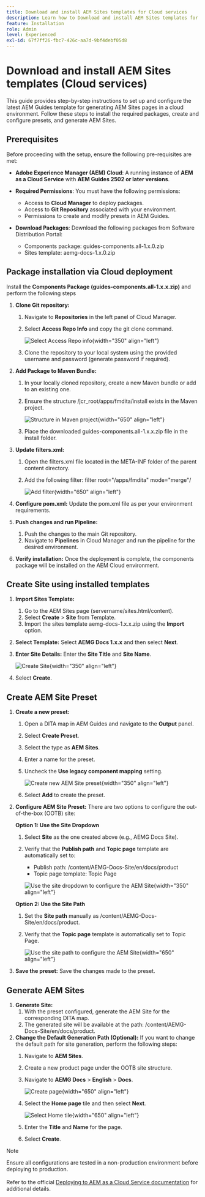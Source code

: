 ```yaml
---
title: Download and install AEM Sites templates for Cloud services
description: Learn how to Download and install AEM Sites templates for Cloud services
feature: Installation
role: Admin
level: Experienced
exl-id: 67f7ff26-fbc7-426c-aa7d-9bf4debf05d8
---
```

# Download and install AEM Sites templates (Cloud services)

This guide provides step-by-step instructions to set up and configure the latest AEM Guides template for generating AEM Sites pages in a cloud environment. Follow these steps to install the required packages, create and configure presets, and generate AEM Sites.

## Prerequisites

Before proceeding with the setup, ensure the following pre-requisites are met:

- **Adobe Experience Manager (AEM) Cloud**: A running instance of **AEM as a Cloud Service** with **AEM Guides 2502 or later versions**.

- **Required Permissions**: You must have the following permissions:

    - Access to **Cloud Manager** to deploy packages.
    - Access to **Git Repository** associated with your environment.
    - Permissions to create and modify presets in AEM Guides.

- **Download Packages**: Download the following packages from Software Distribution Portal:

    - Components package: guides-components.all-1.x.0.zip
    - Sites template: aemg-docs-1.x.0.zip    

## Package installation via Cloud deployment

Install the **Components Package (guides-components.all-1.x.x.zip)** and perform the following steps
  
1. **Clone Git repository:**  
    1. Navigate to **Repositories** in the left panel of Cloud Manager.
    2. Select **Access Repo Info** and copy the git clone command.

        ![Select Access Repo info](/help/product-guide/knowledge-base/kb-articles/assets/publishing/access-repo.png){width="350" align="left"}

    3. Clone the repository to your local system using the provided username and password (generate password if required).
2. **Add Package to Maven Bundle:**
    1. In your locally cloned repository, create a new Maven bundle or add to an existing one.
    2. Ensure the structure /jcr_root/apps/fmdita/install exists in the Maven project.

        ![Structure in Maven project](/help/product-guide/knowledge-base/kb-articles/assets/publishing/maven-structure.png){width="650" align="left"}


    3. Place the downloaded guides-components.all-1.x.x.zip file in the install folder.
     
3. **Update filters.xml:**  

    1. Open the filters.xml file located in the META-INF folder of the parent content directory.
    2. Add the following filter: filter root="/apps/fmdita" mode="merge"/


        ![Add filter](/help/product-guide/knowledge-base/kb-articles/assets/publishing/add-filter-xml.png){width="650" align="left"}


4. **Configure pom.xml:** Update the pom.xml file as per your environment requirements.
5. **Push changes and run Pipeline:** 
    1. Push the changes to the main Git repository.
    2. Navigate to **Pipelines** in Cloud Manager and run the pipeline for the desired environment.
6. **Verify installation:** Once the deployment is complete, the components package will be installed on the AEM Cloud environment.

## Create Site using installed templates

1. **Import Sites Template:**
    1. Go to the AEM Sites page (servername/sites.html/content).
    2. Select **Create** > **Site** from Template.
    3. Import the sites template aemg-docs-1.x.x.zip using the **Import** option.
2. **Select Template:** Select **AEMG Docs 1.x.x** and then select **Next**.
3. **Enter Site Details:** Enter the **Site Title** and **Site Name**.

    ![Create Site](/help/product-guide/knowledge-base/kb-articles/assets/publishing/create-site.png){width="350" align="left"}

4. Select **Create**.

## Create AEM Site Preset

1. **Create a new preset:**
    1. Open a DITA map in AEM Guides and navigate to the **Output** panel.
    2. Select **Create Preset**.
    3. Select the type as **AEM Sites**.
    4. Enter a name for the preset.
    5. Uncheck the **Use legacy component mapping** setting.

        ![Create new AEM Site preset](/help/product-guide/knowledge-base/kb-articles/assets/publishing/create-new-output-preset.png){width="350" align="left"}

    6. Select **Add** to create the preset.
2. **Configure AEM Site Preset:** There are two options to configure the out-of-the-box (OOTB) site:

    **Option 1: Use the Site Dropdown**

    1. Select **Site** as the one created above (e.g., AEMG Docs Site).
    2. Verify that the **Publish path** and **Topic page** template are automatically set to: 
        - Publish path: /content/AEMG-Docs-Site/en/docs/product
        - Topic page template: Topic Page

        ![Use the site dropdown to configure the AEM Site](/help/product-guide/knowledge-base/kb-articles/assets/publishing/use-site-dropdown-cs.png){width="350" align="left"}

    **Option 2: Use the Site Path**

    1. Set the **Site path** manually as /content/AEMG-Docs-Site/en/docs/product.
    2. Verify that the **Topic page** template is automatically set to Topic Page.

        ![Use the site path to configure the AEM Site](/help/product-guide/knowledge-base/kb-articles/assets/publishing/use-site-path-cs.png){width="650" align="left"}

3. **Save the preset:** Save the changes made to the preset.

## Generate AEM Sites

1. **Generate Site:**
    1. With the preset configured, generate the AEM Site for the corresponding DITA map.
    2. The generated site will be available at the path: /content/AEMG-Docs-Site/en/docs/product.
2. **Change the Default Generation Path (Optional):** If you want to change the default path for site generation, perform the following steps:
    1. Navigate to **AEM Sites**.
    2. Create a new product page under the OOTB site structure.
    3. Navigate to **AEMG Docs** > **English** > **Docs**.

        ![Create page](/help/product-guide/knowledge-base/kb-articles/assets/publishing/create-page-cs.png){width="650" align="left"}      

    4. Select the **Home page** tile and then select **Next**.

        ![Select Home tile](/help/product-guide/knowledge-base/kb-articles/assets/publishing/home-tile-cs.png){width="650" align="left"}

    5. Enter the **Title** and **Name** for the page.
    6. Select **Create**.

>[!NOTE]
>
> Ensure all configurations are tested in a non-production environment before deploying to production. <br><br> Refer to the official [Deploying to AEM as a Cloud Service documentation](https://experienceleague.adobe.com/en/docs/experience-manager-cloud-service/content/implementing/deploying/overview) for additional details.
